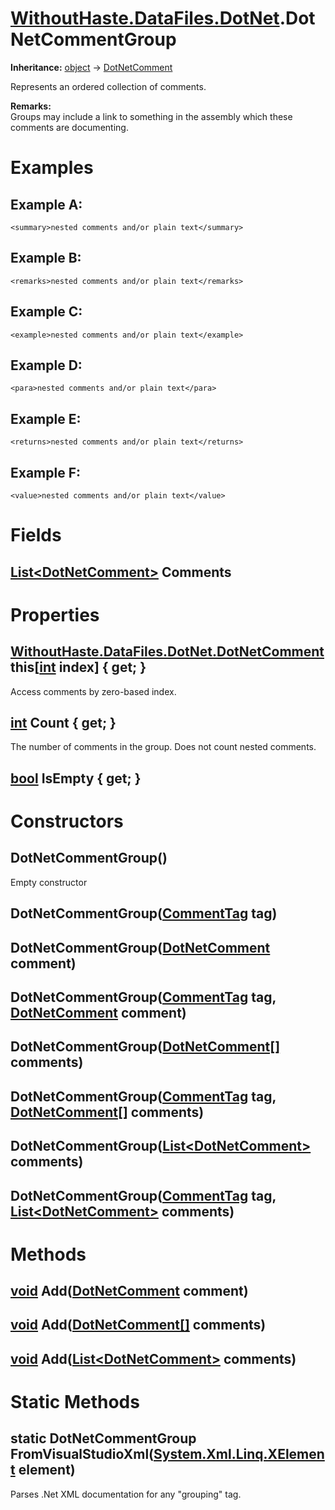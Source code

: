 # [WithoutHaste.DataFiles.DotNet](TableOfContents.WithoutHaste.DataFiles.DotNet.md).DotNetCommentGroup

**Inheritance:** [object](https://docs.microsoft.com/en-us/dotnet/api/system.object) → [DotNetComment](WithoutHaste.DataFiles.DotNet.DotNetComment.md)  

Represents an ordered collection of comments.  

**Remarks:**  
Groups may include a link to something in the assembly which these comments are documenting.  

# Examples

## Example A:

`<summary>nested comments and/or plain text</summary>`  

## Example B:

`<remarks>nested comments and/or plain text</remarks>`  

## Example C:

`<example>nested comments and/or plain text</example>`  

## Example D:

`<para>nested comments and/or plain text</para>`  

## Example E:

`<returns>nested comments and/or plain text</returns>`  

## Example F:

`<value>nested comments and/or plain text</value>`  

# Fields

## [List&lt;DotNetComment&gt;](https://docs.microsoft.com/en-us/dotnet/api/system.collections.generic.list-1) Comments

# Properties

## [WithoutHaste.DataFiles.DotNet.DotNetComment](WithoutHaste.DataFiles.DotNet.DotNetComment.md) this[[int](https://docs.microsoft.com/en-us/dotnet/api/system.int32) index] { get; }

Access comments by zero-based index.  

## [int](https://docs.microsoft.com/en-us/dotnet/api/system.int32) Count { get; }

The number of comments in the group. Does not count nested comments.  

## [bool](https://docs.microsoft.com/en-us/dotnet/api/system.boolean) IsEmpty { get; }

# Constructors

## DotNetCommentGroup()

Empty constructor  

## DotNetCommentGroup([CommentTag](WithoutHaste.DataFiles.DotNet.CommentTag.md) tag)

## DotNetCommentGroup([DotNetComment](WithoutHaste.DataFiles.DotNet.DotNetComment.md) comment)

## DotNetCommentGroup([CommentTag](WithoutHaste.DataFiles.DotNet.CommentTag.md) tag, [DotNetComment](WithoutHaste.DataFiles.DotNet.DotNetComment.md) comment)

## DotNetCommentGroup([DotNetComment[]](WithoutHaste.DataFiles.DotNet.DotNetComment.md) comments)

## DotNetCommentGroup([CommentTag](WithoutHaste.DataFiles.DotNet.CommentTag.md) tag, [DotNetComment[]](WithoutHaste.DataFiles.DotNet.DotNetComment.md) comments)

## DotNetCommentGroup([List&lt;DotNetComment&gt;](https://docs.microsoft.com/en-us/dotnet/api/system.collections.generic.list-1) comments)

## DotNetCommentGroup([CommentTag](WithoutHaste.DataFiles.DotNet.CommentTag.md) tag, [List&lt;DotNetComment&gt;](https://docs.microsoft.com/en-us/dotnet/api/system.collections.generic.list-1) comments)

# Methods

## [void](https://docs.microsoft.com/en-us/dotnet/api/system.void) Add([DotNetComment](WithoutHaste.DataFiles.DotNet.DotNetComment.md) comment)

## [void](https://docs.microsoft.com/en-us/dotnet/api/system.void) Add([DotNetComment[]](WithoutHaste.DataFiles.DotNet.DotNetComment.md) comments)

## [void](https://docs.microsoft.com/en-us/dotnet/api/system.void) Add([List&lt;DotNetComment&gt;](https://docs.microsoft.com/en-us/dotnet/api/system.collections.generic.list-1) comments)

# Static Methods

## static DotNetCommentGroup FromVisualStudioXml([System.Xml.Linq.XElement](https://docs.microsoft.com/en-us/dotnet/api/system.xml.linq.xelement) element)

Parses .Net XML documentation for any "grouping" tag.  

